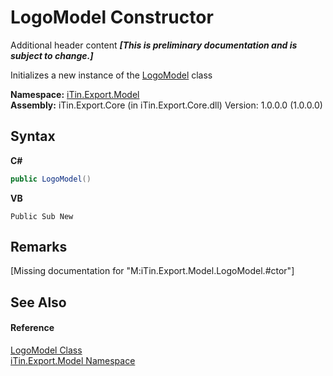 # LogoModel Constructor 
Additional header content _**\[This is preliminary documentation and is subject to change.\]**_

Initializes a new instance of the <a href="89a81055-7316-5a16-01a1-11c8d4acd914">LogoModel</a> class

**Namespace:**&nbsp;<a href="ef57ffcc-e95e-b212-5a46-9aa6f5a3511f">iTin.Export.Model</a><br />**Assembly:**&nbsp;iTin.Export.Core (in iTin.Export.Core.dll) Version: 1.0.0.0 (1.0.0.0)

## Syntax

**C#**<br />
``` C#
public LogoModel()
```

**VB**<br />
``` VB
Public Sub New
```


## Remarks
\[Missing <remarks> documentation for "M:iTin.Export.Model.LogoModel.#ctor"\]

## See Also


#### Reference
<a href="89a81055-7316-5a16-01a1-11c8d4acd914">LogoModel Class</a><br /><a href="ef57ffcc-e95e-b212-5a46-9aa6f5a3511f">iTin.Export.Model Namespace</a><br />